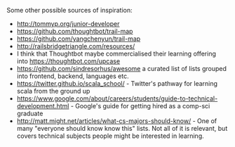 Some other possible sources of inspiration:

- http://tommyp.org/junior-developer
- https://github.com/thoughtbot/trail-map
- https://github.com/yangchenyun/trail-map
- http://railsbridgetriangle.com/resources/
- I think that Thoughtbot maybe commercialised their learning offering into https://thoughtbot.com/upcase
- https://github.com/sindresorhus/awesome a curated list of lists grouped into frontend, backend, languages etc.
- https://twitter.github.io/scala_school/ - Twitter's pathway for learning scala from the ground up
- https://www.google.com/about/careers/students/guide-to-technical-development.html - Google's guide for getting hired as a comp-sci graduate
- http://matt.might.net/articles/what-cs-majors-should-know/ - One of many "everyone should know know this" lists. Not all of it is relevant, but covers technical subjects people might be interested in learning.
